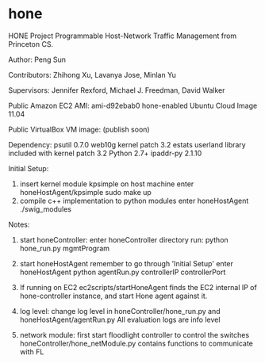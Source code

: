 hone
====

HONE Project
Programmable Host-Network Traffic Management
from Princeton CS. 

Author:
Peng Sun

Contributors:
Zhihong Xu, Lavanya Jose, Minlan Yu

Supervisors:
Jennifer Rexford, Michael J. Freedman, David Walker

Public Amazon EC2 AMI:
ami-d92ebab0                   hone-enabled Ubuntu Cloud Image 11.04

Public VirtualBox VM image:
(publish soon)

Dependency:
psutil                         0.7.0
web10g kernel patch            3.2
estats userland library        included with kernel patch 3.2
Python                         2.7+
ipaddr-py                      2.1.10

Initial Setup:
1. insert kernel module kpsimple on host machine
    enter honeHostAgent/kpsimple
    sudo make up
2. compile c++ implementation to python modules
    enter honeHostAgent
    ./swig_modules

Notes:
1. start honeController:
    enter honeController directory
    run: python hone_run.py mgmtProgram

2. start honeHostAgent
    remember to go through 'Initial Setup'
    enter honeHostAgent
    python agentRun.py controllerIP controllerPort

3. If running on EC2
    ec2scripts/startHoneAgent finds the EC2 internal IP of hone-controller
    instance, and start Hone agent against it. 

4. log level:
    change log level in honeController/hone_run.py and honeHostAgent/agentRun.py
    All evaluation logs are info level

5. network module:
    first start floodlight controller to control the switches
    honeController/hone_netModule.py contains functions to communicate with FL
